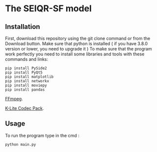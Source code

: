 # The SEIQR-SF model

## Installation
First, download this repository using the git clone command or from the Download button.
Make sure that python is installed ( if you have 3.8.0 version or lower, you need to upgrade it )
To make sure that the program work perfectly you need to install some libraries and tools with these commands and links:

	pip install PySide2
	pip install PyQt5
	pip install matplotlib
	pip install networkx
	pip install moviepy
	pip install pandas

[FFmpeg](https://www.wikihow.com/Install-FFmpeg-on-Windows).

[K-Lite Codec Pack](https://k-lite-codec-pack.en.uptodown.com/windows).

## Usage
To run the program type in the cmd :

	python main.py

